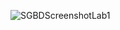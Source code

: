 ![SGBDScreenshotLab1](https://github.com/Razvanix445/Database-Management-Systems/assets/123154899/68246f9a-9cec-460b-8ecd-df6aef01faae)
